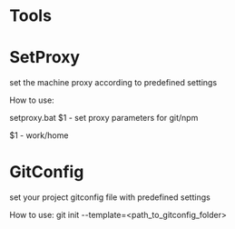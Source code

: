 Tools
=====
SetProxy
========
set the machine proxy according to predefined settings

How to use:

setproxy.bat $1 - set proxy parameters for git/npm

$1 - work/home



GitConfig
=========
set your project gitconfig file with predefined settings

How to use:
git init --template=<path_to_gitconfig_folder>

